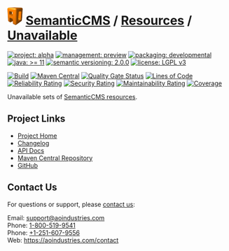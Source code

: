 # [<img src="ao-logo.png" alt="AO Logo" width="35" height="40">](https://github.com/ao-apps) [SemanticCMS](https://github.com/ao-apps/semanticcms) / [Resources](https://github.com/ao-apps/semanticcms-resources) / [Unavailable](https://github.com/ao-apps/semanticcms-resources-unavailable)

[![project: alpha](https://semanticcms.com/ao-badges/project-alpha.svg)](https://aoindustries.com/life-cycle#project-alpha)
[![management: preview](https://semanticcms.com/ao-badges/management-preview.svg)](https://aoindustries.com/life-cycle#management-preview)
[![packaging: developmental](https://semanticcms.com/ao-badges/packaging-developmental.svg)](https://aoindustries.com/life-cycle#packaging-developmental)  
[![java: &gt;= 11](https://semanticcms.com/ao-badges/java-11.svg)](https://docs.oracle.com/en/java/javase/11/docs/api/)
[![semantic versioning: 2.0.0](https://semanticcms.com/ao-badges/semver-2.0.0.svg)](http://semver.org/spec/v2.0.0.html)
[![license: LGPL v3](https://semanticcms.com/ao-badges/license-lgpl-3.0.svg)](https://www.gnu.org/licenses/lgpl-3.0)

[![Build](https://github.com/ao-apps/semanticcms-resources-unavailable/workflows/Build/badge.svg?branch=master)](https://github.com/ao-apps/semanticcms-resources-unavailable/actions?query=workflow%3ABuild)
[![Maven Central](https://maven-badges.herokuapp.com/maven-central/com.semanticcms/semanticcms-resources-unavailable/badge.svg)](https://maven-badges.herokuapp.com/maven-central/com.semanticcms/semanticcms-resources-unavailable)
[![Quality Gate Status](https://sonarcloud.io/api/project_badges/measure?branch=master&project=com.semanticcms%3Asemanticcms-resources-unavailable&metric=alert_status)](https://sonarcloud.io/dashboard?branch=master&id=com.semanticcms%3Asemanticcms-resources-unavailable)
[![Lines of Code](https://sonarcloud.io/api/project_badges/measure?branch=master&project=com.semanticcms%3Asemanticcms-resources-unavailable&metric=ncloc)](https://sonarcloud.io/component_measures?branch=master&id=com.semanticcms%3Asemanticcms-resources-unavailable&metric=ncloc)  
[![Reliability Rating](https://sonarcloud.io/api/project_badges/measure?branch=master&project=com.semanticcms%3Asemanticcms-resources-unavailable&metric=reliability_rating)](https://sonarcloud.io/component_measures?branch=master&id=com.semanticcms%3Asemanticcms-resources-unavailable&metric=Reliability)
[![Security Rating](https://sonarcloud.io/api/project_badges/measure?branch=master&project=com.semanticcms%3Asemanticcms-resources-unavailable&metric=security_rating)](https://sonarcloud.io/component_measures?branch=master&id=com.semanticcms%3Asemanticcms-resources-unavailable&metric=Security)
[![Maintainability Rating](https://sonarcloud.io/api/project_badges/measure?branch=master&project=com.semanticcms%3Asemanticcms-resources-unavailable&metric=sqale_rating)](https://sonarcloud.io/component_measures?branch=master&id=com.semanticcms%3Asemanticcms-resources-unavailable&metric=Maintainability)
[![Coverage](https://sonarcloud.io/api/project_badges/measure?branch=master&project=com.semanticcms%3Asemanticcms-resources-unavailable&metric=coverage)](https://sonarcloud.io/component_measures?branch=master&id=com.semanticcms%3Asemanticcms-resources-unavailable&metric=Coverage)

Unavailable sets of [SemanticCMS resources](https://github.com/ao-apps/semanticcms-resources).

## Project Links
* [Project Home](https://semanticcms.com/resources/unavailable/)
* [Changelog](https://semanticcms.com/resources/unavailable/changelog)
* [API Docs](https://semanticcms.com/resources/unavailable/apidocs/)
* [Maven Central Repository](https://search.maven.org/artifact/com.semanticcms/semanticcms-resources-unavailable)
* [GitHub](https://github.com/ao-apps/semanticcms-resources-unavailable)

## Contact Us
For questions or support, please [contact us](https://aoindustries.com/contact):

Email: [support@aoindustries.com](mailto:support@aoindustries.com)  
Phone: [1-800-519-9541](tel:1-800-519-9541)  
Phone: [+1-251-607-9556](tel:+1-251-607-9556)  
Web: https://aoindustries.com/contact
